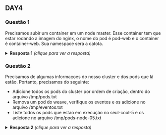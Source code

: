 ## DAY4

### Questão 1
Precisamos subir um container em um node master. Esse container tem que estar
rodando a imagem do nginx, o nome do pod é pod-web e o container é
container-web. Sua namespace será a catota.

<details>
  <summary><b>Resposta 1</b> <em>(clique para ver a resposta)</em></summary>

```yaml
apiVersion: v1
kind: Pod
metadata:
  creationTimestamp: null
  labels:
    run: pod-web
  name: pod-web
  namespace: catota
spec:
  containers:
  - image: nginx
    name: container-web
    resources: {}
  dnsPolicy: ClusterFirst
  restartPolicy: Always
  tolerations:
  - effect: NoSchedule
    operator: Equal
    key: node-role.kubernetes.io/master
  nodeSelector:
    node-role.kubernetes.io/master: ""  
status: {}

```

```bash
kubectl create namespace catota
kubectl create -f opa.yaml
```
</details>

### Questão 2
Precisamos de algumas informaçoes do nosso cluster e dos pods que lá estão.
Portanto, precisamos do seguinte:
- Adicione todos os pods do cluster por ordem de criação, dentro do arquivo
  /tmp/pods.txt
- Remova um pod do weave, verifique os eventos e os adicione no arquivo /tmp/eventos.txt
- Liste todos os pods que estao em execução no seul-cool-5 e os adicione no
  arquivo /tmp/pods-node-05.txt



<details>
  <summary><b>Resposta 2</b> <em>(clique para ver a resposta)</em></summary>
  
```bash
kubectl get pods --sort-by=.metadata.creationTimestamp -A -o name > /tmp/pods.txt
kubectl get events --all-namespaces --sort-by=.metadata.creationTimestamp > /tmp/eventos.txt
kubectl get pods --all-namespaces --field-selector spec.nodeName=seul-cool-05 -o name > /tmp/pods-node-05.txt
```
</details>